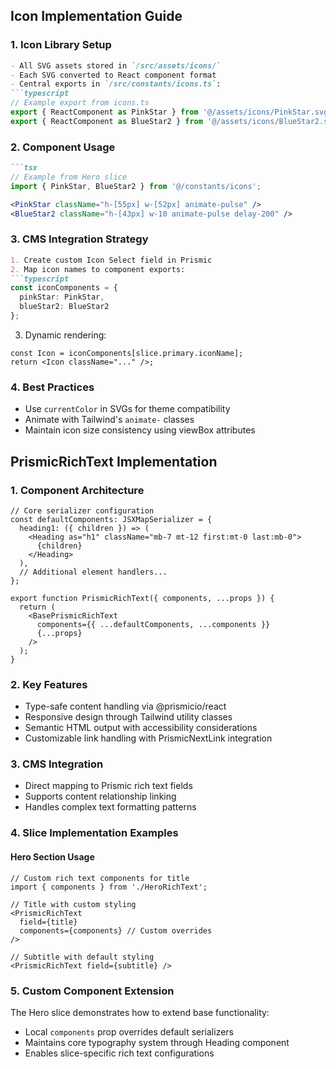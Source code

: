 ## Icon Implementation Guide

### 1. Icon Library Setup
```markdown
- All SVG assets stored in `/src/assets/icons/`
- Each SVG converted to React component format
- Central exports in `/src/constants/icons.ts`:
```typescript
// Example export from icons.ts
export { ReactComponent as PinkStar } from '@/assets/icons/PinkStar.svg';
export { ReactComponent as BlueStar2 } from '@/assets/icons/BlueStar2.svg';
```

### 2. Component Usage
```markdown
```tsx
// Example from Hero slice
import { PinkStar, BlueStar2 } from '@/constants/icons';

<PinkStar className="h-[55px] w-[52px] animate-pulse" />
<BlueStar2 className="h-[43px] w-10 animate-pulse delay-200" />
```

### 3. CMS Integration Strategy
```markdown
1. Create custom Icon Select field in Prismic
2. Map icon names to component exports:
```typescript
const iconComponents = {
  pinkStar: PinkStar,
  blueStar2: BlueStar2
};
```

3. Dynamic rendering:
```tsx
const Icon = iconComponents[slice.primary.iconName];
return <Icon className="..." />;
```

### 4. Best Practices
- Use `currentColor` in SVGs for theme compatibility
- Animate with Tailwind's `animate-` classes
- Maintain icon size consistency using viewBox attributes

## PrismicRichText Implementation

### 1. Component Architecture
```tsx
// Core serializer configuration
const defaultComponents: JSXMapSerializer = {
  heading1: ({ children }) => (
    <Heading as="h1" className="mb-7 mt-12 first:mt-0 last:mb-0">
      {children}
    </Heading>
  ),
  // Additional element handlers...
};

export function PrismicRichText({ components, ...props }) {
  return (
    <BasePrismicRichText
      components={{ ...defaultComponents, ...components }}
      {...props}
    />
  );
}
```

### 2. Key Features
- Type-safe content handling via @prismicio/react
- Responsive design through Tailwind utility classes
- Semantic HTML output with accessibility considerations
- Customizable link handling with PrismicNextLink integration

### 3. CMS Integration
- Direct mapping to Prismic rich text fields
- Supports content relationship linking
- Handles complex text formatting patterns

### 4. Slice Implementation Examples

#### Hero Section Usage
```tsx
// Custom rich text components for title
import { components } from './HeroRichText';

// Title with custom styling
<PrismicRichText 
  field={title} 
  components={components} // Custom overrides
/>

// Subtitle with default styling
<PrismicRichText field={subtitle} />
```

### 5. Custom Component Extension
The Hero slice demonstrates how to extend base functionality:
- Local `components` prop overrides default serializers
- Maintains core typography system through Heading component
- Enables slice-specific rich text configurations
